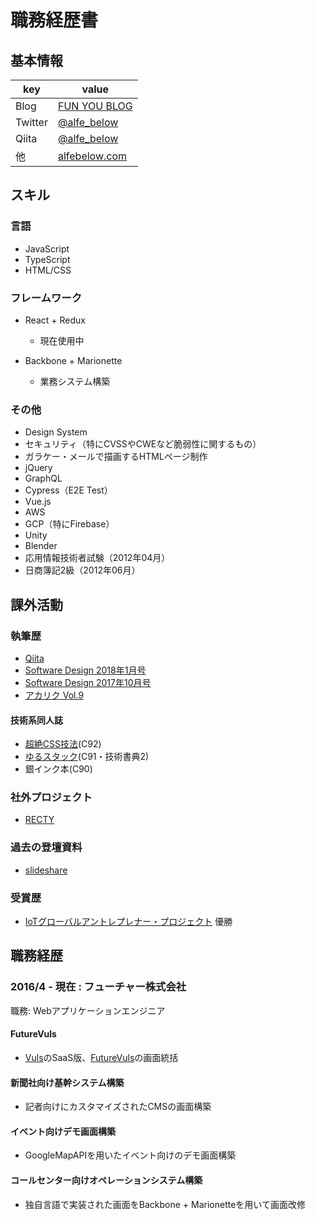 # 職務経歴書

## 基本情報

|key|value|
|---|-----|
|Blog|[FUN YOU BLOG](http://blog.alfebelow.com/)|
|Twitter|[@alfe_below](https://twitter.com/alfe_below)|
|Qiita|[@alfe_below](https://qiita.com/alfe_below)|
|他|[alfebelow.com](https://alfebelow.com/)|

## スキル
### 言語
- JavaScript
- TypeScript
- HTML/CSS

### フレームワーク

- React + Redux
  - 現在使用中

- Backbone + Marionette
  - 業務システム構築

### その他

- Design System
- セキュリティ（特にCVSSやCWEなど脆弱性に関するもの）
- ガラケー・メールで描画するHTMLページ制作
- jQuery
- GraphQL
- Cypress（E2E Test）
- Vue.js
- AWS
- GCP（特にFirebase）
- Unity
- Blender
- 応用情報技術者試験（2012年04月）
- 日商簿記2級（2012年06月）

## 課外活動

### 執筆歴
- [Qiita](https://qiita.com/alfe_below)
- [Software Design 2018年1月号](https://gihyo.jp/magazine/SD/archive/2018/201801)
- [Software Design 2017年10月号](https://gihyo.jp/magazine/SD/archive/2017/201710)
- [アカリク Vol.9](https://acaric.co.jp/files/freepaper-acaric-vol9.pdf)

#### 技術系同人誌
- [超絶CSS技法](https://twitter.com/alfe_below/status/894533114537549828)(C92)
- [ゆるスタック](https://twitter.com/choumirai/status/814096742014562305)(C91・技術書典2)
- 銀インク本(C90)

### 社外プロジェクト
- [RECTY](http://recty.strikingly.com/)

### 過去の登壇資料
- [slideshare](https://www.slideshare.net/alfe_below)

### 受賞歴
- [IoTグローバルアントレプレナー・プロジェクト](https://www.sansokan.jp/events/eve_detail.san?H_A_NO=18279) 優勝


## 職務経歴

### 2016/4 - 現在 : フューチャー株式会社

職務: Webアプリケーションエンジニア

#### FutureVuls

- [Vuls](https://github.com/future-architect/vuls)のSaaS版、[FutureVuls](https://vuls.biz/)の画面統括

#### 新聞社向け基幹システム構築

- 記者向けにカスタマイズされたCMSの画面構築

#### イベント向けデモ画面構築

- GoogleMapAPIを用いたイベント向けのデモ画面構築

#### コールセンター向けオペレーションシステム構築

- 独自言語で実装された画面をBackbone + Marionetteを用いて画面改修


